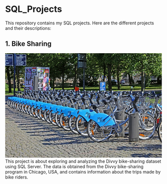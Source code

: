 # SQL_Projects

This repository contains my SQL projects. Here are the different projects and their descriptions:

## 1. Bike Sharing 
![Bike sharing](https://github.com/nguneonard/SQL_Projects/blob/main/Bike%20Sharing/Bicycle-sharing_systems.jpg) 
This project is about exploring and analyzing the Divvy bike-sharing dataset using SQL Server. The data is obtained from the Divvy bike-sharing program in Chicago, USA, and contains information about the trips made by bike riders.
